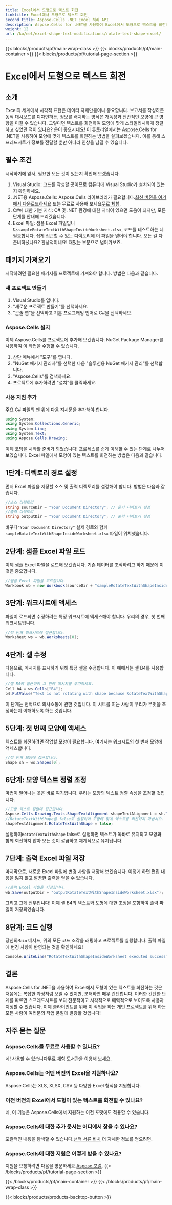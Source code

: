 ```yaml
---
title: Excel에서 도형으로 텍스트 회전
linktitle: Excel에서 도형으로 텍스트 회전
second_title: Aspose.Cells .NET Excel 처리 API
description: Aspose.Cells for .NET을 사용하여 Excel에서 도형으로 텍스트를 회전하는 방법을 알아보세요. 완벽한 Excel 프레젠테이션을 위한 이 단계별 가이드를 따르세요.
weight: 12
url: /ko/net/excel-shape-text-modifications/rotate-text-shape-excel/
---
```


{{< blocks/products/pf/main-wrap-class >}}
{{< blocks/products/pf/main-container >}}
{{< blocks/products/pf/tutorial-page-section >}}

# Excel에서 도형으로 텍스트 회전

## 소개
Excel의 세계에서 시각적 표현은 데이터 자체만큼이나 중요합니다. 보고서를 작성하든 동적 대시보드를 디자인하든, 정보를 배치하는 방식은 가독성과 전반적인 모양에 큰 영향을 미칠 수 있습니다. 그렇다면 텍스트를 회전하여 모양에 맞게 스타일리시하게 정렬하고 싶었던 적이 있나요? 운이 좋으시네요! 이 튜토리얼에서는 Aspose.Cells for .NET을 사용하여 모양에 맞게 텍스트를 회전하는 방법을 살펴보겠습니다. 이를 통해 스프레드시트가 정보를 전달할 뿐만 아니라 인상을 남길 수 있습니다.
## 필수 조건
시작하기에 앞서, 필요한 모든 것이 있는지 확인해 보겠습니다.
1. Visual Studio: 코드를 작성할 곳이므로 컴퓨터에 Visual Studio가 설치되어 있는지 확인하세요.
2.  .NET용 Aspose.Cells: Aspose.Cells 라이브러리가 필요합니다.[최신 버전을 여기에서 다운로드하세요](https://releases.aspose.com/cells/net/) 또는 무료로 사용해 보세요[무료 체험](https://releases.aspose.com/).
3. C#에 대한 기본 지식: C# 및 .NET 환경에 대한 지식이 있으면 도움이 되지만, 모든 단계를 안내해 드리겠습니다.
4.  Excel 파일: 샘플 Excel 파일입니다.`sampleRotateTextWithShapeInsideWorksheet.xlsx`, 코드를 테스트하는 데 필요합니다. 쉽게 접근할 수 있는 디렉토리에 이 파일을 넣어야 합니다.
모든 걸 다 준비하셨나요? 환상적이네요! 재밌는 부분으로 넘어가보죠.
## 패키지 가져오기
시작하려면 필요한 패키지를 프로젝트에 가져와야 합니다. 방법은 다음과 같습니다.
### 새 프로젝트 만들기
1. Visual Studio를 엽니다.
2. "새로운 프로젝트 만들기"를 선택하세요.
3. "콘솔 앱"을 선택하고 기본 프로그래밍 언어로 C#을 선택하세요.
### Aspose.Cells 설치
이제 Aspose.Cells를 프로젝트에 추가해 보겠습니다. NuGet Package Manager를 사용하여 이 작업을 수행할 수 있습니다.
1. 상단 메뉴에서 "도구"를 엽니다.
2. "NuGet 패키지 관리자"를 선택한 다음 "솔루션용 NuGet 패키지 관리"를 선택합니다.
3. "Aspose.Cells"를 검색하세요.
4. 프로젝트에 추가하려면 "설치"를 클릭하세요.
### 사용 지침 추가
주요 C# 파일의 맨 위에 다음 지시문을 추가해야 합니다.
```csharp
using System;
using System.Collections.Generic;
using System.Linq;
using System.Text;
using Aspose.Cells.Drawing;
```
이제 코딩을 시작할 준비가 되었습니다!
프로세스를 쉽게 이해할 수 있는 단계로 나누어 보겠습니다. Excel 파일에서 모양이 있는 텍스트를 회전하는 방법은 다음과 같습니다.
## 1단계: 디렉토리 경로 설정
먼저 Excel 파일을 저장할 소스 및 출력 디렉토리를 설정해야 합니다. 방법은 다음과 같습니다.
```csharp
//소스 디렉토리
string sourceDir = "Your Document Directory"; // 문서 디렉토리 설정
//출력 디렉토리
string outputDir = "Your Document Directory"; // 출력 디렉토리 설정
```
 바꾸다`"Your Document Directory"` 실제 경로와 함께`sampleRotateTextWithShapeInsideWorksheet.xlsx` 파일이 위치했습니다.
## 2단계: 샘플 Excel 파일 로드
이제 샘플 Excel 파일을 로드해 보겠습니다. 기존 데이터를 조작하려고 하기 때문에 이것은 중요합니다.
```csharp
//샘플 Excel 파일을 로드합니다.
Workbook wb = new Workbook(sourceDir + "sampleRotateTextWithShapeInsideWorksheet.xlsx");
```
## 3단계: 워크시트에 액세스
파일이 로드되면 수정하려는 특정 워크시트에 액세스해야 합니다. 우리의 경우, 첫 번째 워크시트입니다.
```csharp
//첫 번째 워크시트에 접근합니다.
Worksheet ws = wb.Worksheets[0];
```
## 4단계: 셀 수정
다음으로, 메시지를 표시하기 위해 특정 셀을 수정합니다. 이 예에서는 셀 B4를 사용합니다.
```csharp
//셀 B4에 접근하여 그 안에 메시지를 추가하세요.
Cell b4 = ws.Cells["B4"];
b4.PutValue("Text is not rotating with shape because RotateTextWithShape is false.");
```
이 단계는 전적으로 의사소통에 관한 것입니다. 이 시트를 여는 사람이 우리가 무엇을 조정하는지 이해하도록 하는 것입니다.
## 5단계: 첫 번째 모양에 액세스
텍스트를 회전하려면 작업할 모양이 필요합니다. 여기서는 워크시트의 첫 번째 모양에 액세스합니다.
```csharp
//첫 번째 모양에 접근합니다.
Shape sh = ws.Shapes[0];
```
## 6단계: 모양 텍스트 정렬 조정
마법이 일어나는 곳은 바로 여기입니다. 우리는 모양의 텍스트 정렬 속성을 조정할 것입니다.
```csharp
//모양 텍스트 정렬에 접근합니다.
Aspose.Cells.Drawing.Texts.ShapeTextAlignment shapeTextAlignment = sh.TextBody.TextAlignment;
//RotateTextWithShape를 false로 설정하여 모양에 맞게 텍스트를 회전하지 마십시오.
shapeTextAlignment.RotateTextWithShape = false;
```
 설정하여`RotateTextWithShape` false로 설정하면 텍스트가 똑바로 유지되고 모양과 함께 회전하지 않아 모든 것이 깔끔하고 체계적으로 유지됩니다.
## 7단계: 출력 Excel 파일 저장
마지막으로, 새로운 Excel 파일에 변경 사항을 저장해 보겠습니다. 이렇게 하면 편집 내용을 잃지 않고 깔끔한 출력을 얻을 수 있습니다.
```csharp
//출력 Excel 파일을 저장합니다.
wb.Save(outputDir + "outputRotateTextWithShapeInsideWorksheet.xlsx");
```
그리고 그게 전부입니다! 이제 셀 B4의 텍스트와 도형에 대한 조정을 포함하여 출력 파일이 저장되었습니다.
## 8단계: 코드 실행
 당신의`Main` 메서드, 위의 모든 코드 조각을 래핑하고 프로젝트를 실행합니다. 출력 파일에 변경 사항이 반영되는 것을 확인하세요!
```csharp
Console.WriteLine("RotateTextWithShapeInsideWorksheet executed successfully.");
```
## 결론
Aspose.Cells for .NET을 사용하여 Excel에서 도형이 있는 텍스트를 회전하는 것은 처음에는 복잡한 과정처럼 보일 수 있지만, 분해하면 매우 간단합니다. 이러한 간단한 단계를 따르면 스프레드시트를 보다 전문적이고 시각적으로 매력적으로 보이도록 사용자 지정할 수 있습니다. 이제 클라이언트를 위해 이 작업을 하든 개인 프로젝트를 위해 하든 모든 사람이 여러분의 작업 품질에 열광할 것입니다!
## 자주 묻는 질문
### Aspose.Cells를 무료로 사용할 수 있나요?
 네! 사용할 수 있습니다[무료 체험](https://releases.aspose.com/) 도서관을 이용해 보세요.
### Aspose.Cells는 어떤 버전의 Excel을 지원하나요?
Aspose.Cells는 XLS, XLSX, CSV 등 다양한 Excel 형식을 지원합니다.
### 이전 버전의 Excel에서 도형이 있는 텍스트를 회전할 수 있나요?
네, 이 기능은 Aspose.Cells에서 지원하는 이전 포맷에도 적용할 수 있습니다.
### Aspose.Cells에 대한 추가 문서는 어디에서 찾을 수 있나요?
 포괄적인 내용을 탐색할 수 있습니다.[선적 서류 비치](https://reference.aspose.com/cells/net/) 더 자세한 정보를 얻으려면.
### Aspose.Cells에 대한 지원은 어떻게 받을 수 있나요?
 지원을 요청하려면 다음을 방문하세요.[Aspose 포럼](https://forum.aspose.com/c/cells/9).
{{< /blocks/products/pf/tutorial-page-section >}}

{{< /blocks/products/pf/main-container >}}
{{< /blocks/products/pf/main-wrap-class >}}

{{< blocks/products/products-backtop-button >}}
